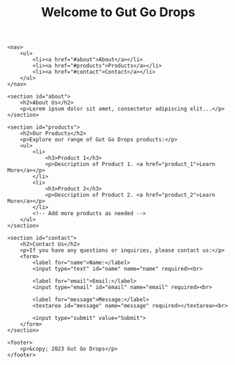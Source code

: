 <!DOCTYPE html>
<html lang="en">
<head>
    <meta charset="UTF-8">
    <meta name="viewport" content="width=device-width, initial-scale=1.0">
    <title>Gut Go Drops</title>
</head>
<body>
    <header>
        <h1>Welcome to Gut Go Drops</h1>
    </header>

    <nav>
        <ul>
            <li><a href="#about">About</a></li>
            <li><a href="#products">Products</a></li>
            <li><a href="#contact">Contact</a></li>
        </ul>
    </nav>

    <section id="about">
        <h2>About Us</h2>
        <p>Lorem ipsum dolor sit amet, consectetur adipiscing elit...</p>
    </section>

    <section id="products">
        <h2>Our Products</h2>
        <p>Explore our range of Gut Go Drops products:</p>
        <ul>
            <li>
                <h3>Product 1</h3>
                <p>Description of Product 1. <a href="product_1">Learn More</a></p>
            </li>
            <li>
                <h3>Product 2</h3>
                <p>Description of Product 2. <a href="product_2">Learn More</a></p>
            </li>
            <!-- Add more products as needed -->
        </ul>
    </section>

    <section id="contact">
        <h2>Contact Us</h2>
        <p>If you have any questions or inquiries, please contact us:</p>
        <form>
            <label for="name">Name:</label>
            <input type="text" id="name" name="name" required><br>

            <label for="email">Email:</label>
            <input type="email" id="email" name="email" required><br>

            <label for="message">Message:</label>
            <textarea id="message" name="message" required></textarea><br>

            <input type="submit" value="Submit">
        </form>
    </section>

    <footer>
        <p>&copy; 2023 Gut Go Drops</p>
    </footer>
</body>
</html>
